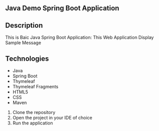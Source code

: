 Java Demo Spring Boot Application
---------------------------------

Description
-------------
This is Baic Java Spring Boot Application: This Web Application Display Sample Message

Technologies
-------------
* Java
* Spring Boot
* Thymeleaf
* Thymeleaf Fragments
* HTML5
* CSS
* Maven

1. Clone the repository
2. Open the project in your IDE of choice
3. Run the application
